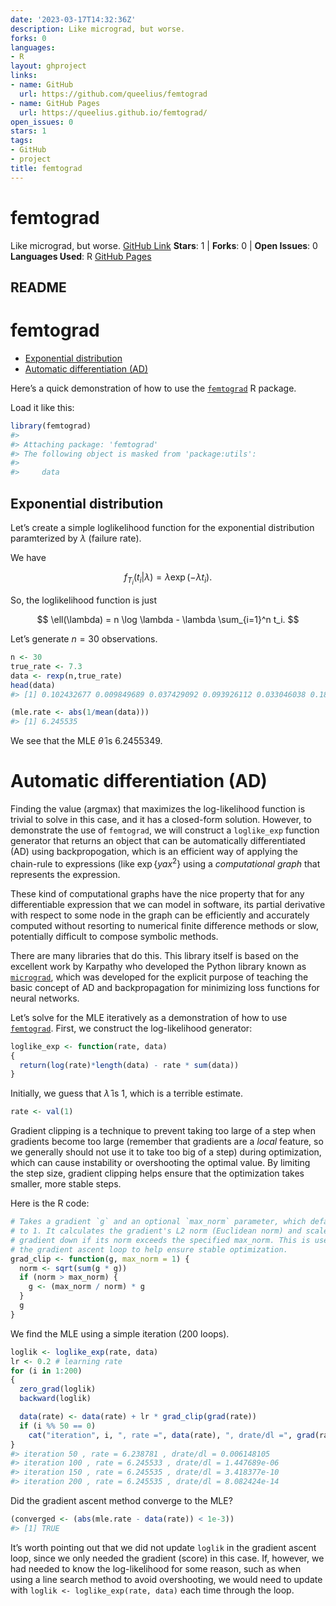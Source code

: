 ```yaml
---
date: '2023-03-17T14:32:36Z'
description: Like micrograd, but worse.
forks: 0
languages:
- R
layout: ghproject
links:
- name: GitHub
  url: https://github.com/queelius/femtograd
- name: GitHub Pages
  url: https://queelius.github.io/femtograd/
open_issues: 0
stars: 1
tags:
- GitHub
- project
title: femtograd
---
```

# femtograd
Like micrograd, but worse.
[GitHub Link](https://github.com/queelius/femtograd)
**Stars**: 1 | **Forks**: 0 | **Open Issues**: 0
**Languages Used**: R
[GitHub Pages](https://queelius.github.io/femtograd/)

## README
femtograd
================

- <a href="#exponential-distribution"
  id="toc-exponential-distribution">Exponential distribution</a>
- <a href="#automatic-differentiation-ad"
  id="toc-automatic-differentiation-ad">Automatic differentiation (AD)</a>

Here’s a quick demonstration of how to use the
[`femtograd`](https://github.com/queelius/femtograd) R package.

Load it like this:

``` r
library(femtograd)
#> 
#> Attaching package: 'femtograd'
#> The following object is masked from 'package:utils':
#> 
#>     data
```

## Exponential distribution

Let’s create a simple loglikelihood function for the exponential
distribution paramterized by $\lambda$ (failure rate).

We have

$$
  f_{T_i}(t_i | \lambda) = \lambda \exp(-\lambda t_i).
$$

So, the loglikelihood function is just

$$
  \ell(\lambda) = n \log \lambda - \lambda \sum_{i=1}^n t_i.
$$

Let’s generate $n=30$ observations.

``` r
n <- 30
true_rate <- 7.3
data <- rexp(n,true_rate)
head(data)
#> [1] 0.102432677 0.009849689 0.037429092 0.093926112 0.033046038 0.181780460

(mle.rate <- abs(1/mean(data)))
#> [1] 6.245535
```

We see that the MLE $\hat\theta$ is 6.2455349.

# Automatic differentiation (AD)

Finding the value (argmax) that maximizes the
log-likelihood function is trivial to solve in this case, and it has a
closed-form solution. However, to demonstrate the use of `femtograd`, we
will construct a `loglike_exp` function generator that returns an object
that can be automatically differentiated (AD) using backpropogation,
which is an efficient way of applying the chain-rule to expressions
(like $\exp\{y a x^2\}$ using a *computational graph* that represents
the expression.

These kind of computational graphs have the nice property that for any
differentiable expression that we can model in software, its partial
derivative with respect to some node in the graph can be efficiently and
accurately computed without resorting to numerical finite difference
methods or slow, potentially difficult to compose symbolic methods.

There are many libraries that do this. This library itself is based on
the excellent work by Karpathy who developed the Python library known as
[`micrograd`](https://github.com/karpathy/micrograd), which was
developed for the explicit purpose of teaching the basic concept of AD
and backpropagation for minimizing loss functions for neural networks.

Let’s solve for the MLE iteratively as a demonstration of how to use
[`femtograd`](https://github.com/queelius/femtograd). First, we
construct the log-likelihood generator:

``` r
loglike_exp <- function(rate, data)
{
  return(log(rate)*length(data) - rate * sum(data))
}
```

Initially, we guess that $\hat\lambda$ is $1$, which is a terrible
estimate.

``` r
rate <- val(1)
```

Gradient clipping is a technique to prevent taking too large of a step
when gradients become too large (remember that gradients are a *local*
feature, so we generally should not use it to take too big of a step)
during optimization, which can cause instability or overshooting the
optimal value. By limiting the step size, gradient clipping helps ensure
that the optimization takes smaller, more stable steps.

Here is the R code:

``` r
# Takes a gradient `g` and an optional `max_norm` parameter, which defaults
# to 1. It calculates the gradient's L2 norm (Euclidean norm) and scales the
# gradient down if its norm exceeds the specified max_norm. This is used during
# the gradient ascent loop to help ensure stable optimization.
grad_clip <- function(g, max_norm = 1) {
  norm <- sqrt(sum(g * g))
  if (norm > max_norm) {
    g <- (max_norm / norm) * g
  }
  g
}
```

We find the MLE using a simple iteration (200 loops).

``` r
loglik <- loglike_exp(rate, data)
lr <- 0.2 # learning rate
for (i in 1:200)
{
  zero_grad(loglik)
  backward(loglik)

  data(rate) <- data(rate) + lr * grad_clip(grad(rate))
  if (i %% 50 == 0)
    cat("iteration", i, ", rate =", data(rate), ", drate/dl =", grad(rate), "\n")
}
#> iteration 50 , rate = 6.238781 , drate/dl = 0.006148105 
#> iteration 100 , rate = 6.245533 , drate/dl = 1.447689e-06 
#> iteration 150 , rate = 6.245535 , drate/dl = 3.418377e-10 
#> iteration 200 , rate = 6.245535 , drate/dl = 8.082424e-14
```

Did the gradient ascent method converge to the MLE?

``` r
(converged <- (abs(mle.rate - data(rate)) < 1e-3))
#> [1] TRUE
```

It’s worth pointing out that we did not update `loglik` in the gradient
ascent loop, since we only needed the gradient (score) in this case. If,
however, we had needed to know the log-likelihood for some reason, such
as when using a line search method to avoid overshooting, we would need
to update with `loglik <- loglike_exp(rate, data)` each time through the
loop.

